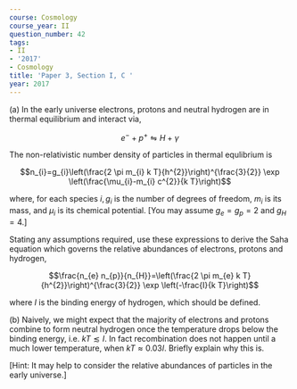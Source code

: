 ```yaml
---
course: Cosmology
course_year: II
question_number: 42
tags:
- II
- '2017'
- Cosmology
title: 'Paper 3, Section I, C '
year: 2017
---
```




(a) In the early universe electrons, protons and neutral hydrogen are in thermal equilibrium and interact via,

$$e^{-}+p^{+} \leftrightharpoons H+\gamma$$

The non-relativistic number density of particles in thermal equlibrium is

$$n_{i}=g_{i}\left(\frac{2 \pi m_{i} k T}{h^{2}}\right)^{\frac{3}{2}} \exp \left(\frac{\mu_{i}-m_{i} c^{2}}{k T}\right)$$

where, for each species $i, g_{i}$ is the number of degrees of freedom, $m_{i}$ is its mass, and $\mu_{i}$ is its chemical potential. [You may assume $g_{e}=g_{p}=2$ and $g_{H}=4$.]

Stating any assumptions required, use these expressions to derive the Saha equation which governs the relative abundances of electrons, protons and hydrogen,

$$\frac{n_{e} n_{p}}{n_{H}}=\left(\frac{2 \pi m_{e} k T}{h^{2}}\right)^{\frac{3}{2}} \exp \left(-\frac{I}{k T}\right)$$

where $I$ is the binding energy of hydrogen, which should be defined.

(b) Naively, we might expect that the majority of electrons and protons combine to form neutral hydrogen once the temperature drops below the binding energy, i.e. $k T \lesssim I$. In fact recombination does not happen until a much lower temperature, when $k T \approx 0.03 I$. Briefly explain why this is.

[Hint: It may help to consider the relative abundances of particles in the early universe.]